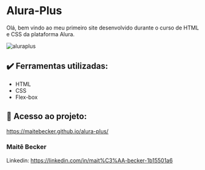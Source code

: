 # Alura-Plus
Olá, bem vindo ao meu primeiro site desenvolvido durante o curso de HTML e CSS da plataforma Alura.

![aluraplus](https://github.com/maitebecker/alura-plus/assets/140245037/2ca8eaa5-c8ac-4bde-be7b-2a3f0ea21338)

## ✔️ Ferramentas utilizadas:
- HTML
- CSS
- Flex-box

## 📁 Acesso ao projeto:
https://maitebecker.github.io/alura-plus/

### Maitê Becker

Linkedin: https://linkedin.com/in/mait%C3%AA-becker-1b15501a6 
